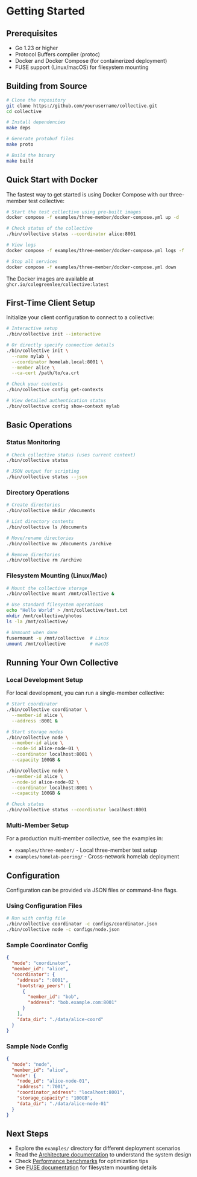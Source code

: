 # Getting Started

## Prerequisites

- Go 1.23 or higher
- Protocol Buffers compiler (protoc)
- Docker and Docker Compose (for containerized deployment)
- FUSE support (Linux/macOS) for filesystem mounting

## Building from Source

```bash
# Clone the repository
git clone https://github.com/yourusername/collective.git
cd collective

# Install dependencies
make deps

# Generate protobuf files
make proto

# Build the binary
make build
```

## Quick Start with Docker

The fastest way to get started is using Docker Compose with our three-member test collective:

```bash
# Start the test collective using pre-built images
docker compose -f examples/three-member/docker-compose.yml up -d

# Check status of the collective
./bin/collective status --coordinator alice:8001

# View logs
docker compose -f examples/three-member/docker-compose.yml logs -f

# Stop all services
docker compose -f examples/three-member/docker-compose.yml down
```

The Docker images are available at `ghcr.io/colegreenlee/collective:latest`

## First-Time Client Setup

Initialize your client configuration to connect to a collective:

```bash
# Interactive setup
./bin/collective init --interactive

# Or directly specify connection details
./bin/collective init \
  --name mylab \
  --coordinator homelab.local:8001 \
  --member alice \
  --ca-cert /path/to/ca.crt

# Check your contexts
./bin/collective config get-contexts

# View detailed authentication status
./bin/collective config show-context mylab
```

## Basic Operations

### Status Monitoring

```bash
# Check collective status (uses current context)
./bin/collective status

# JSON output for scripting
./bin/collective status --json
```

### Directory Operations

```bash
# Create directories
./bin/collective mkdir /documents

# List directory contents  
./bin/collective ls /documents

# Move/rename directories
./bin/collective mv /documents /archive

# Remove directories
./bin/collective rm /archive
```

### Filesystem Mounting (Linux/Mac)

```bash
# Mount the collective storage
./bin/collective mount /mnt/collective &

# Use standard filesystem operations
echo "Hello World" > /mnt/collective/test.txt
mkdir /mnt/collective/photos
ls -la /mnt/collective/

# Unmount when done
fusermount -u /mnt/collective  # Linux
umount /mnt/collective         # macOS
```

## Running Your Own Collective

### Local Development Setup

For local development, you can run a single-member collective:

```bash
# Start coordinator
./bin/collective coordinator \
  --member-id alice \
  --address :8001 &

# Start storage nodes
./bin/collective node \
  --member-id alice \
  --node-id alice-node-01 \
  --coordinator localhost:8001 \
  --capacity 100GB &

./bin/collective node \
  --member-id alice \
  --node-id alice-node-02 \
  --coordinator localhost:8001 \
  --capacity 100GB &

# Check status
./bin/collective status --coordinator localhost:8001
```

### Multi-Member Setup

For a production multi-member collective, see the examples in:
- `examples/three-member/` - Local three-member test setup
- `examples/homelab-peering/` - Cross-network homelab deployment

## Configuration

Configuration can be provided via JSON files or command-line flags.

### Using Configuration Files

```bash
# Run with config file
./bin/collective coordinator -c configs/coordinator.json
./bin/collective node -c configs/node.json
```

### Sample Coordinator Config

```json
{
  "mode": "coordinator",
  "member_id": "alice",
  "coordinator": {
    "address": ":8001",
    "bootstrap_peers": [
      {
        "member_id": "bob",
        "address": "bob.example.com:8001"
      }
    ],
    "data_dir": "./data/alice-coord"
  }
}
```

### Sample Node Config

```json
{
  "mode": "node",
  "member_id": "alice",
  "node": {
    "node_id": "alice-node-01",
    "address": ":7001",
    "coordinator_address": "localhost:8001",
    "storage_capacity": "100GB",
    "data_dir": "./data/alice-node-01"
  }
}
```

## Next Steps

- Explore the `examples/` directory for different deployment scenarios
- Read the [Architecture documentation](ARCHITECTURE.md) to understand the system design
- Check [Performance benchmarks](PERFORMANCE.md) for optimization tips
- See [FUSE documentation](FUSE.md) for filesystem mounting details